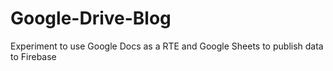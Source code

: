 # Google-Drive-Blog
Experiment to use Google Docs as a RTE and Google Sheets to publish data to Firebase
